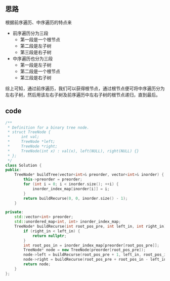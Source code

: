 ## 思路

根据前序遍历、中序遍历的特点来

* 前序遍历分为三段
  * 第一段是一个根节点
  * 第二段是左子树
  * 第三段是右子树
* 中序遍历也分为三段
  * 第一段是左子树
  * 第二段是一个根节点
  * 第三段是右子树

综上可知，通过前序遍历，我们可以获得根节点，通过根节点便可将中序遍历分为左右子树，然后用该左右子树及前序遍历中左右子树的根节点递归，直到最后。

## code

```c++
/**
 * Definition for a binary tree node.
 * struct TreeNode {
 *     int val;
 *     TreeNode *left;
 *     TreeNode *right;
 *     TreeNode(int x) : val(x), left(NULL), right(NULL) {}
 * };
 */
class Solution {
public:
    TreeNode* buildTree(vector<int>& preorder, vector<int>& inorder) {
        this->preorder = preorder;
        for (int i = 0; i < inorder.size(); ++i) {
            inorder_index_map[inorder[i]] = i;
        }
        return buildRecurse(0, 0, inorder.size() - 1);
    }

private:
    std::vector<int> preorder;
    std::unordered_map<int, int> inorder_index_map;
    TreeNode* buildRecurse(int root_pos_pre, int left_in, int right_in) {
        if (right_in < left_in) {
            return nullptr;
        }
        int root_pos_in = inorder_index_map[preorder[root_pos_pre]];
        TreeNode* node = new TreeNode(preorder[root_pos_pre]);
        node->left = buildRecurse(root_pos_pre + 1, left_in, root_pos_in - 1);
        node->right = buildRecurse(root_pos_pre + root_pos_in - left_in + 1, root_pos_in + 1, right_in);
        return node;
    }
};
```

